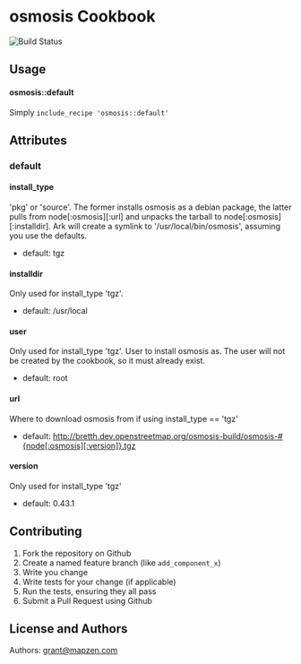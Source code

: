 osmosis Cookbook
================
![Build Status](https://circleci.com/gh/mapzen/chef-osmosis.png?circle-token=2e34aedb4ea6b3cd53244a7ae912cb699599f80c)

Usage
-----
#### osmosis::default
Simply ```include_recipe 'osmosis::default'```

Attributes
----------
### default

#### install_type
'pkg' or 'source'. The former installs osmosis
as a debian package, the latter pulls from node[:osmosis][:url] 
and unpacks the tarball to node[:osmosis][:installdir]. Ark will
create a symlink to '/usr/local/bin/osmosis', assuming you use the defaults.
* default: tgz

#### installdir
Only used for install_type 'tgz'.
* default: /usr/local

#### user
Only used for install_type 'tgz'.
User to install osmosis as. The user will
not be created by the cookbook, so it must
already exist.
* default: root

#### url
Where to download osmosis from if using install_type == 'tgz'
* default: http://bretth.dev.openstreetmap.org/osmosis-build/osmosis-#{node[:osmosis][:version]}.tgz

#### version
Only used for install_type 'tgz'
* default: 0.43.1

Contributing
------------
1. Fork the repository on Github
2. Create a named feature branch (like `add_component_x`)
3. Write you change
4. Write tests for your change (if applicable)
5. Run the tests, ensuring they all pass
6. Submit a Pull Request using Github

License and Authors
-------------------
Authors: grant@mapzen.com
